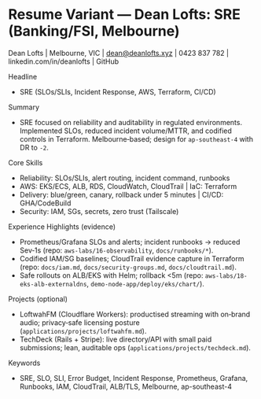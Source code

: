 # Resume Variant — Dean Lofts: SRE (Banking/FSI, Melbourne)

Dean Lofts | Melbourne, VIC | dean@deanlofts.xyz | 0423 837 782 | linkedin.com/in/deanlofts | GitHub

Headline

- SRE (SLOs/SLIs, Incident Response, AWS, Terraform, CI/CD)

Summary

- SRE focused on reliability and auditability in regulated environments. Implemented SLOs, reduced incident volume/MTTR, and codified controls in Terraform. Melbourne‑based; design for `ap-southeast-4` with DR to `-2`.

Core Skills

- Reliability: SLOs/SLIs, alert routing, incident command, runbooks
- AWS: EKS/ECS, ALB, RDS, CloudWatch, CloudTrail | IaC: Terraform
- Delivery: blue/green, canary, rollback under 5 minutes | CI/CD: GHA/CodeBuild
- Security: IAM, SGs, secrets, zero trust (Tailscale)

Experience Highlights (evidence)

- Prometheus/Grafana SLOs and alerts; incident runbooks → reduced Sev‑1s (repo: `aws-labs/16-observability`, `docs/runbooks/*`).
- Codified IAM/SG baselines; CloudTrail evidence capture in Terraform (repo: `docs/iam.md`, `docs/security-groups.md`, `docs/cloudtrail.md`).
- Safe rollouts on ALB/EKS with Helm; rollback <5m (repo: `aws-labs/18-eks-alb-externaldns`, `demo-node-app/deploy/eks/chart/`).

Projects (optional)

- LoftwahFM (Cloudflare Workers): productised streaming with on‑brand audio; privacy‑safe licensing posture (`applications/projects/loftwahfm.md`).
- TechDeck (Rails + Stripe): live directory/API with small paid submissions; lean, auditable ops (`applications/projects/techdeck.md`).

Keywords

- SRE, SLO, SLI, Error Budget, Incident Response, Prometheus, Grafana, Runbooks, IAM, CloudTrail, ALB/TLS, Melbourne, ap-southeast-4
